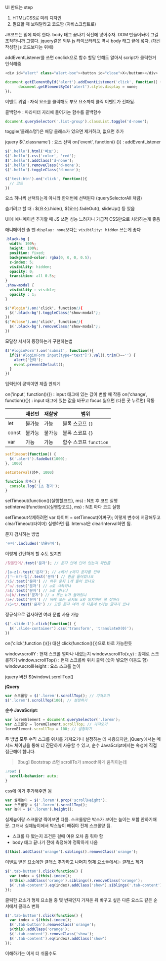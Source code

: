 UI 만드는 step
1. HTML/CSS로 미리 디자인
2. 필요할 때 보여달라고 코드짬 (자바스크립트로)

JS코드는 밑에 짜야 한다. body 태그 끝나기 직전에 넣어주자.
DOM 만들어놔야 그걸 조작하니까 그렇다.
jquery같은 외부 js 라이브러리도 역시 body 태그 끝에 넣자. (대신 작성한 js 코드보다는 위에)

addEventListener를 쓰면 onclick으로 함수 할당 안해도 알아서 script가 클릭한거 인식해줌 

```js
<div id="alert" class="alert-box"><button id="close">X</button></div>

document.getElementById('alert').addEventListener('click', function() {
      document.getElementById('alert').style.display = none;
});
```
이벤트 위임 : 자식 요소를 클릭해도 부모 요소까지 클릭 이벤트가 전파됨. 

콜백함수 : 파라미터 자리에 들어가는 함수를 콜백함수

```js
document.querySelector('.list-group').classList.toggle('d-none');
```
toggle('클래스명')은 해당 클래스가 있으면 제거하고, 없으면 추가

jquery
$('.classname') : 요소 선택
on('event', function() {}) : addEventListener

```js
$('.hello').html('바보');
$('.hello').css('color', 'red');
$('.hello').addClass('d-none');
$('.hello').removeClass('d-none');
$('.hello').toggleClass('d-none');

$('test-btn').on('click', function(){
  // 코드
})
```
요소 하나씩 선택되는게 아니라 한꺼번에 선택된다 (querySelectorAll 처럼)

숨기려고 할 때 : $(요소).hide(), $(요소).fadeOut(), slideUp() 등 있음

UI에 애니메이션 추가할 때 JS 쓰면 성능 느려지니 가급적 CSS만으로 처리하는게 좋음

애니메이션 줄 땐 `display: none`보다는 `visibility: hidden` 쓰는게 좋다

```css
.black-bg {
  width: 100%;
  height: 100%;
  position: fixed;
  background-color: rgba(0, 0, 0, 0.5);
  z-index: 5;
  visibility: hidden;
  opacity: 0;
  transition: all 0.5s;
}
.show-modal {
  visibility : visible;
  opacity : 1;
}

$('#login').on('click', function(){
  $('.black-bg').toggleClass('show-modal');
})
$('#close').on('click', function(){
  $('.black-bg').removeClass('show-modal');
})
```
모달창 서서히 등장하는거 구현하는법


```js
$('#loginForm').on('submit', function(){
  if($('#loginForm input[type="text"]').val().trim()=='') {
	alert('안돼');
	event.preventDefault();
  }
})
```
입력란이 공백이면 제출 안되게

on('input', function(){}) :  input 태그에 있는 값이 변할 때 작동
on('change', function(){}) : input 태그에 있는 값을 바꾸고 focus 잃으면 (다른 곳 누르면) 작동


|            | 재선언                 | 재할당                | 범위                  |
|------------|------------------------|-----------------------|-----------------------|
| let        | 불가능                 | 가능                  | 블록 스코프 `{}`       |
| const      | 불가능                 | 불가능                | 블록 스코프 `{}`       |
| var        | 가능                   | 가능                  | 함수 스코프 `function`  |

```js
setTimeout(function() {
  $('.alert').fadeOut(1000);
}, 1000)

setInterval(함수, 1000)

function 함수() {
  console.log('1초 경과');
}
```

setTimeout(function(){실행할코드}, ms) : N초 후 코드 실행
setInterval(function(){실행할코드}, ms) : N초 마다 코드 실행

setTimeout삭제하려면 var 타이머 = setTimeout(어쩌구); 이렇게 변수에 저장해두고 clearTimeout(타이머) 실행하면 됨. Interval은 clearInterval하면 됨.

문자 검사하는 방법
```js
'문자'.includes('찾을단어');
```
이렇게 간단하게 할 수도 있지만

```js
/찾을단어/.test('문자'); // 문자 안에 단어 있는지 확인좀

/[a-z]/.test('문자'); // a에서 z까지 문자를 전부 
/[ㄱ-ㅎ가-힣]/.test('문자') // 한글 들어있나요
/\S/.test('문자') // 아무 문자 1개 들어 있나요
/^a/.test('문자') // a로 시작하냐
/a$/.test('문자') // a로 끝나냐
/a|b/.test('문자') // a 또는 b가 들어있냐
/a+/.test('문자') // 뒤에 오는 글자도 a와 일치하면 쭉 찾아라
/\S+t/.test('문자') // 모든 문자 여러 개 다음에 t라는 글자가 있냐

```
정규식으로 검사하면 여러 문법 사용 가능

```js
$('.slide-1').click(function() {
  $('.slide-container').css('transform', 'translateX(0)');
})
```
on('click',function (){}) 대신 click(function(){})으로 바로 가능한듯


window.scrollY : 현재 스크롤 얼마나 내렸는지
window.scrollTo(x,y) : 강제로 스크롤하기
window.scrollTop() : 현재 스크롤바 위치 출력 (숫자 넣으면 이동도 함)
window.scrollHeight : 요소 스크롤 높이

jquery 버전
$(window).scrollTop()

**jQuery**
```js
var 스크롤양 = $('.lorem').scrollTop(); // 가져오기
$('.lorem').scrollTop(100); // 설정하기
```
**순수 JavaScript**:
```js
var loremElement = document.querySelector('.lorem');
var 스크롤양 = loremElement.scrollTop; // 가져오기
loremElement.scrollTop = 100; // 설정하기
```
두 방법 모두 수직 스크롤 위치를 가져오거나 설정하는 데 사용되지만, jQuery에서는 메서드 체이닝을 통해 더 간단하게 사용할 수 있고, 순수 JavaScript에서는 속성에 직접 접근해야 합니다.

>[!bug]
>Bootstrap 쓰면 scrollTo가 smooth하게 움직이는데 
```css
:root {
  scroll-behavior: auto;
}
```
css에 이거 추가해주면 됨


```js
var 실제높이 = $('.lorem').prop('scrollHeight');
var 스크롤양 = $('.lorem').scrollTop();
var 높이 = $('.lorem').height();
```
실제높이랑 스크롤양 찍어보면 다름.
스크롤양은 박스가 보이는 높이는 포함 안하기때문.
그래서 실제높이에서 박스높이 빼줘야 전체 스크롤양 됨.
- 스크롤 다 봤는지 조건문 걸때 여유 오차 좀 줘야 함
- body 태그 끝나기 전에 측정해야 정확하게 나옴


```js
$(this).addClass('orange').siblings().removeClass('orange');
```
이벤트 받은 요소에만 클래스 추가하고 나머지 형제 요소들에서는 클래스 제거

```js
$('.tab-button').click(function() {
  var index = $(this).index();
  $(this).addClass('orange').siblings().removeClass('orange');
  $('.tab-content').eq(index).addClass('show').siblings('.tab-content').removeClass('show');
});
```
클릭한 요소가 형제 요소들 중 몇 번째인지 가져온 뒤 
바꾸고 싶은 다른 요소도 같은 순서에서 클래스 변화

```js
$('.tab-button').click(function() {
  var index = $(this).index();
  $('.tab-button').removeClass('orange');
  $(this).addClass('orange');
  $('.tab-content').removeClass('show');
  $('.tab-content').eq(index).addClass('show')
});
```
이해하기는 이게 더 쉬울수도
